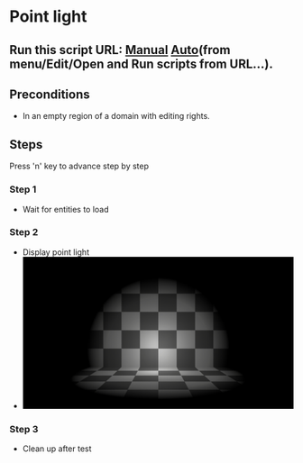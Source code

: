 # Point light
## Run this script URL: [Manual](./test.js?raw=true)   [Auto](./testAuto.js?raw=true)(from menu/Edit/Open and Run scripts from URL...).

## Preconditions
- In an empty region of a domain with editing rights.

## Steps
Press 'n' key to advance step by step

### Step 1
- Wait for entities to load
### Step 2
- Display point light
- ![](./ExpectedImage_00000.png)
### Step 3
- Clean up after test
